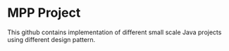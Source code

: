 # MPP Project

This github contains implementation of different small scale Java projects using different design pattern.
